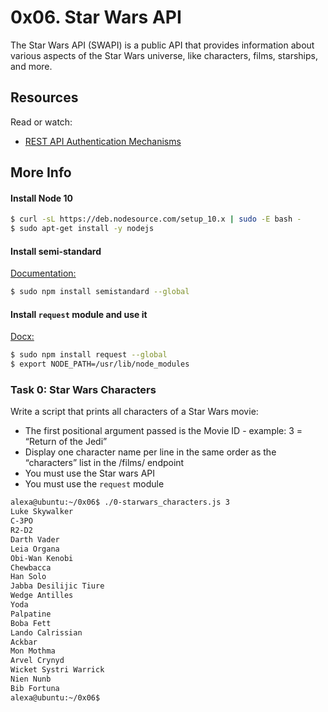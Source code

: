 
# 0x06. Star Wars API

The Star Wars API (SWAPI) is a public API that provides information about various aspects of the Star Wars universe, like characters, films, starships, and more.

## Resources
Read or watch:


- [REST API Authentication Mechanisms](https://www.youtube.com/watch?v=501dpx2IjGY) 

## More Info

#### Install Node 10

``` bash
$ curl -sL https://deb.nodesource.com/setup_10.x | sudo -E bash -
$ sudo apt-get install -y nodejs
```

#### Install semi-standard

[Documentation:](https://github.com/standard/semistandard)

```bash
$ sudo npm install semistandard --global
```

#### Install ```request``` module and use it
[Docx:](https://github.com/request/request)

```bash
$ sudo npm install request --global
$ export NODE_PATH=/usr/lib/node_modules
```



### Task 0: Star Wars Characters

Write a script that prints all characters of a Star Wars movie:

+ The first positional argument passed is the Movie ID - example: 3 = “Return of the Jedi”
+ Display one character name per line in the same order as the “characters” list in the /films/ endpoint
+ You must use the Star wars API
+ You must use the ```request``` module

```bash 
alexa@ubuntu:~/0x06$ ./0-starwars_characters.js 3
Luke Skywalker
C-3PO
R2-D2
Darth Vader
Leia Organa
Obi-Wan Kenobi
Chewbacca
Han Solo
Jabba Desilijic Tiure
Wedge Antilles
Yoda
Palpatine
Boba Fett
Lando Calrissian
Ackbar
Mon Mothma
Arvel Crynyd
Wicket Systri Warrick
Nien Nunb
Bib Fortuna
alexa@ubuntu:~/0x06$ 
```